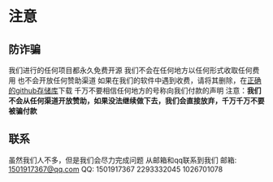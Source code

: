 # 注意
## 防诈骗
我们进行的任何项目都永久免费开源
我们不会在任何地方以任何形式收取任何费用
也不会开放任何赞助渠道
如果在我们的软件中遇到收费，请将其删除，在[正确的github存储库](https://github.com/zhuaidadaya/MCH/releases)下载
千万不要相信任何地方的号称向我们付款的声明
注意：<b>我们不会从任何渠道开放赞助，如果没法继续做下去，我们会直接放弃，千万千万不要被骗付款</b>
## 联系
虽然我们人不多，但是我们会尽力完成问题
从邮箱和qq联系到我们
邮箱:
[1501917367@qq.com](mailto:1501917367@qq.com)
QQ:
1501917367
2293332045
1026701078
## 

